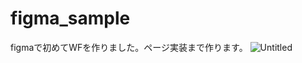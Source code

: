 # figma_sample

figmaで初めてWFを作りました。ページ実装まで作ります。
![Untitled](https://user-images.githubusercontent.com/47127483/77230336-d80b1600-6bd6-11ea-8b2e-430a7a9ee47c.png)
